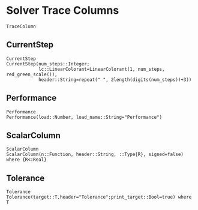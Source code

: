 # Solver Trace Columns

```@docs
TraceColumn
```

## CurrentStep
```@docs
CurrentStep
CurrentStep(num_steps::Integer;
            lc::LinearColorant=LinearColorant(1, num_steps, red_green_scale()),
            header::String=repeat(" ", 2length(digits(num_steps))+3))
```

## Performance
```@docs
Performance
Performance(load::Number, load_name::String="Performance")
```

## ScalarColumn
```@docs
ScalarColumn
ScalarColumn(n::Function, header::String, ::Type{R}, signed=false) where {R<:Real}
```


## Tolerance
```@docs
Tolerance
Tolerance(target::T,header="Tolerance";print_target::Bool=true) where T
```
